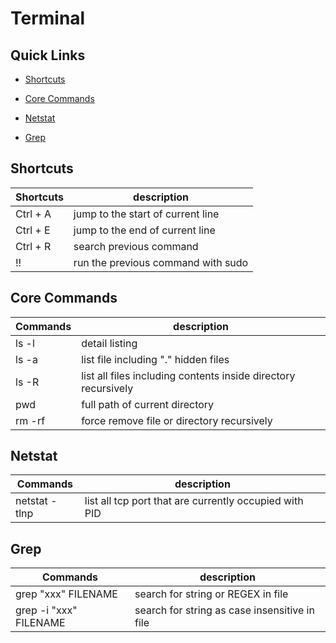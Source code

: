 # Terminal

## Quick Links

- [Shortcuts](#Shortcuts)

- [Core Commands](#Core-Commands)

- [Netstat](#Netstat)

- [Grep](#Grep)

## Shortcuts

| **Shortcuts** | **description**                    |
| ------------- | ---------------------------------- |
| Ctrl + A      | jump to the start of current line  |
| Ctrl + E      | jump to the end of current line    |
| Ctrl + R      | search previous command            |
| !!            | run the previous command with sudo |

## Core Commands

| **Commands** | **description**                                                |
| ------------ | -------------------------------------------------------------- |
| ls -l        | detail listing                                                 |
| ls -a        | list file including "." hidden files                           |
| ls -R        | list all files including contents inside directory recursively |
| pwd          | full path of current directory                                 |
| rm -rf       | force remove file or directory recursively                     |

## Netstat

| **Commands**  | **description**                                        |
| ------------- | ------------------------------------------------------ |
| netstat -tlnp | list all tcp port that are currently occupied with PID |

## Grep

| **Commands**           | **description**                               |
| ---------------------- | --------------------------------------------- |
| grep "xxx" FILENAME    | search for string or REGEX in file            |
| grep -i "xxx" FILENAME | search for string as case insensitive in file |
